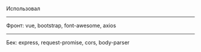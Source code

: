 Использовал
***
Фронт: vue, bootstrap, font-awesome, axios
***
Бек: express, request-promise, cors, body-parser
